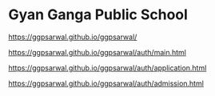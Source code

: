 # Gyan Ganga Public School


https://ggpsarwal.github.io/ggpsarwal/


https://ggpsarwal.github.io/ggpsarwal/auth/main.html



https://ggpsarwal.github.io/ggpsarwal/auth/application.html


https://ggpsarwal.github.io/ggpsarwal/auth/admission.html


